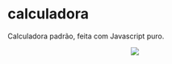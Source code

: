 # calculadora <br>
Calculadora padrão, feita com Javascript puro. <br>

<div align="center">
<img src="https://i.imgur.com/kt5b1JT.gif"> </img>
</div>
